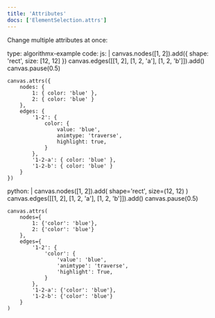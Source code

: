 ```yaml
---
title: 'Attributes'
docs: ['ElementSelection.attrs']
---
```


Change multiple attributes at once:

<data type='yaml'>
type: algorithmx-example
code:
  js: |
    canvas.nodes([1, 2]).add({
        shape: 'rect',
        size: [12, 12]
    })
    canvas.edges([[1, 2], [1, 2, 'a'], [1, 2, 'b']]).add()
    canvas.pause(0.5)
    
    canvas.attrs({
        nodes: {
            1: { color: 'blue' },
            2: { color: 'blue' }
        },
        edges: {
            '1-2': {
                color: {
                    value: 'blue',
                    animtype: 'traverse',
                    highlight: true,
                }
            },
            '1-2-a': { color: 'blue' },
            '1-2-b': { color: 'blue' }
        }
    })
  python: |
    canvas.nodes([1, 2]).add(
        shape='rect',
        size=(12, 12)
    )
    canvas.edges([[1, 2], [1, 2, 'a'], [1, 2, 'b']]).add()
    canvas.pause(0.5)
    
    canvas.attrs(
        nodes={
            1: {'color': 'blue'},
            2: {'color': 'blue'}
        },
        edges={
            '1-2': {
                'color': {
                    'value': 'blue',
                    'animtype': 'traverse',
                    'highlight': True,
                }
            },
            '1-2-a': {'color': 'blue'},
            '1-2-b': {'color': 'blue'}
        }
    )
</data>
